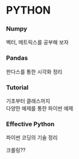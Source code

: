 # PYTHON

### Numpy
벡터, 메트릭스를 공부해 보자
  
### Pandas
판다스를 통한 시각화 정리

### Tutorial 
기초부터 클래스까지  
다양한 예제를 통한 파이썬 예제 

### Effective Python 
파이썬 코딩의 기술 정리 
   
크롤링??
  
   
